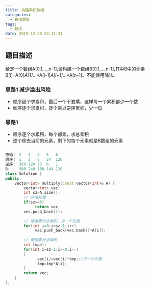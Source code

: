 ```yaml
---
title: 构建乘积数组
categories:
  - 算法题集
tags:
  - 数学
date: 2019-12-26 23:12:31
---
```


## 题目描述
给定一个数组A[0,1,...,n-1],请构建一个数组B[0,1,...,n-1],其中B中的元素B[i]=A[0]*A[1]*...*A[i-1]*A[i+1]*...*A[n-1]。不能使用除法。

### 思路1 减少溢出风险
- 顺序逐个求累积，最后一个不要乘，这样每一个累积都少一个数
- 倒序逐个求累积，逐个乘以逆序累积，少一位

### 思路1 
- 顺序逐个求累积，每个都乘，求总乘积
- 逐个除去当前的元素，剩下的每个元素就是B数组的元素
```C++

原始： 2   3   4   5   6
顺序： 1   2   6   24  120
逆序： 360 120 30  6   1
B:    360 240 180 144 120
class Solution {
public:
    vector<int> multiply(const vector<int>& A) {
        vector<int> vec;
        int sz=A.size();
        // 异常处理
        if(sz==0)
             return vec;
        vec.push_back(1);
        
        // 顺序累计求乘积，少一个元素
        for(int i=0;i<sz-1;i++)
             vec.push_back(vec.back()*A[i]);
        
        // 倒序累计求乘积
        int tmp=1;
        for(int i=sz-1;i>=0;i--)
        {
              vec[i]=vec[i]*tmp;//少一个元素
              tmp=tmp*A[i];
        }
        return vec;
    }
};
```
